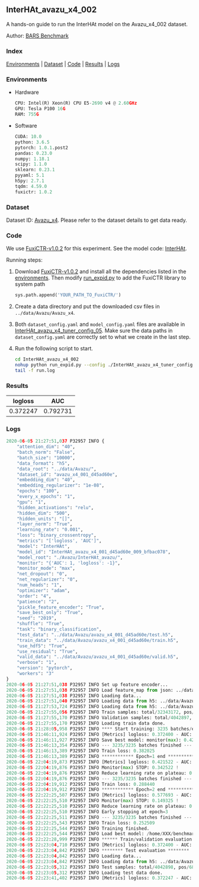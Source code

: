 ## InterHAt_avazu_x4_002

A hands-on guide to run the InterHAt model on the Avazu_x4_002 dataset.

Author: [BARS Benchmark](https://github.com/reczoo/BARS/blob/main/CITATION)

### Index
[Environments](#Environments) | [Dataset](#Dataset) | [Code](#Code) | [Results](#Results) | [Logs](#Logs)

### Environments
+ Hardware

  ```python
  CPU: Intel(R) Xeon(R) CPU E5-2690 v4 @ 2.60GHz
  GPU: Tesla P100 16G
  RAM: 755G

  ```

+ Software

  ```python
  CUDA: 10.0
  python: 3.6.5
  pytorch: 1.0.1.post2
  pandas: 0.23.0
  numpy: 1.18.1
  scipy: 1.1.0
  sklearn: 0.23.1
  pyyaml: 5.1
  h5py: 2.7.1
  tqdm: 4.59.0
  fuxictr: 1.0.2
  ```

### Dataset
Dataset ID: [Avazu_x4](https://github.com/reczoo/Datasets/tree/main/Avazu/Avazu_x4). Please refer to the dataset details to get data ready.

### Code

We use [FuxiCTR-v1.0.2](https://github.com/reczoo/FuxiCTR/tree/v1.0.2) for this experiment. See the model code: [InterHAt](https://github.com/reczoo/FuxiCTR/blob/v1.0.2/fuxictr/pytorch/models/InterHAt.py).

Running steps:

1. Download [FuxiCTR-v1.0.2](https://github.com/reczoo/FuxiCTR/archive/refs/tags/v1.0.2.zip) and install all the dependencies listed in the [environments](#environments). Then modify [run_expid.py](./run_expid.py#L5) to add the FuxiCTR library to system path
    
    ```python
    sys.path.append('YOUR_PATH_TO_FuxiCTR/')
    ```

2. Create a data directory and put the downloaded csv files in `../data/Avazu/Avazu_x4`.

3. Both `dataset_config.yaml` and `model_config.yaml` files are available in [InterHAt_avazu_x4_tuner_config_05](./InterHAt_avazu_x4_tuner_config_05). Make sure the data paths in `dataset_config.yaml` are correctly set to what we create in the last step.

4. Run the following script to start.

    ```bash
    cd InterHAt_avazu_x4_002
    nohup python run_expid.py --config ./InterHAt_avazu_x4_tuner_config_05 --expid InterHAt_avazu_x4_009_34e90a84 --gpu 0 > run.log &
    tail -f run.log
    ```

### Results

| logloss | AUC  |
|:--------------------:|:--------------------:|
| 0.372247 | 0.792731  |


### Logs
```python
2020-06-05 21:27:51,037 P32957 INFO {
    "attention_dim": "40",
    "batch_norm": "False",
    "batch_size": "10000",
    "data_format": "h5",
    "data_root": "../data/Avazu/",
    "dataset_id": "avazu_x4_001_d45ad60e",
    "embedding_dim": "40",
    "embedding_regularizer": "1e-08",
    "epochs": "100",
    "every_x_epochs": "1",
    "gpu": "1",
    "hidden_activations": "relu",
    "hidden_dim": "500",
    "hidden_units": "[]",
    "layer_norm": "True",
    "learning_rate": "0.001",
    "loss": "binary_crossentropy",
    "metrics": "['logloss', 'AUC']",
    "model": "InterHAt",
    "model_id": "InterHAt_avazu_x4_001_d45ad60e_009_bfbac078",
    "model_root": "./Avazu/InterHAt_avazu/",
    "monitor": "{'AUC': 1, 'logloss': -1}",
    "monitor_mode": "max",
    "net_dropout": "0",
    "net_regularizer": "0",
    "num_heads": "1",
    "optimizer": "adam",
    "order": "4",
    "patience": "2",
    "pickle_feature_encoder": "True",
    "save_best_only": "True",
    "seed": "2019",
    "shuffle": "True",
    "task": "binary_classification",
    "test_data": "../data/Avazu/avazu_x4_001_d45ad60e/test.h5",
    "train_data": "../data/Avazu/avazu_x4_001_d45ad60e/train.h5",
    "use_hdf5": "True",
    "use_residual": "True",
    "valid_data": "../data/Avazu/avazu_x4_001_d45ad60e/valid.h5",
    "verbose": "1",
    "version": "pytorch",
    "workers": "3"
}
2020-06-05 21:27:51,038 P32957 INFO Set up feature encoder...
2020-06-05 21:27:51,038 P32957 INFO Load feature_map from json: ../data/Avazu/avazu_x4_001_d45ad60e/feature_map.json
2020-06-05 21:27:51,038 P32957 INFO Loading data...
2020-06-05 21:27:51,040 P32957 INFO Loading data from h5: ../data/Avazu/avazu_x4_001_d45ad60e/train.h5
2020-06-05 21:27:53,724 P32957 INFO Loading data from h5: ../data/Avazu/avazu_x4_001_d45ad60e/valid.h5
2020-06-05 21:27:55,056 P32957 INFO Train samples: total/32343172, pos/5492052, neg/26851120, ratio/16.98%
2020-06-05 21:27:55,170 P32957 INFO Validation samples: total/4042897, pos/686507, neg/3356390, ratio/16.98%
2020-06-05 21:27:55,170 P32957 INFO Loading train data done.
2020-06-05 21:28:05,958 P32957 INFO **** Start training: 3235 batches/epoch ****
2020-06-05 21:46:11,924 P32957 INFO [Metrics] logloss: 0.372400 - AUC: 0.792452
2020-06-05 21:46:11,927 P32957 INFO Save best model: monitor(max): 0.420051
2020-06-05 21:46:13,354 P32957 INFO --- 3235/3235 batches finished ---
2020-06-05 21:46:13,389 P32957 INFO Train loss: 0.382025
2020-06-05 21:46:13,389 P32957 INFO ************ Epoch=1 end ************
2020-06-05 22:04:19,873 P32957 INFO [Metrics] logloss: 0.421522 - AUC: 0.764044
2020-06-05 22:04:19,876 P32957 INFO Monitor(max) STOP: 0.342522 !
2020-06-05 22:04:19,876 P32957 INFO Reduce learning rate on plateau: 0.000100
2020-06-05 22:04:19,876 P32957 INFO --- 3235/3235 batches finished ---
2020-06-05 22:04:19,912 P32957 INFO Train loss: 0.288440
2020-06-05 22:04:19,912 P32957 INFO ************ Epoch=2 end ************
2020-06-05 22:22:25,507 P32957 INFO [Metrics] logloss: 0.577693 - AUC: 0.727019
2020-06-05 22:22:25,510 P32957 INFO Monitor(max) STOP: 0.149325 !
2020-06-05 22:22:25,510 P32957 INFO Reduce learning rate on plateau: 0.000010
2020-06-05 22:22:25,510 P32957 INFO Early stopping at epoch=3
2020-06-05 22:22:25,511 P32957 INFO --- 3235/3235 batches finished ---
2020-06-05 22:22:25,543 P32957 INFO Train loss: 0.252509
2020-06-05 22:22:25,544 P32957 INFO Training finished.
2020-06-05 22:22:25,544 P32957 INFO Load best model: /home/XXX/benchmarks/Avazu/InterHAt_avazu/avazu_x4_001_d45ad60e/InterHAt_avazu_x4_001_d45ad60e_009_bfbac078_model.ckpt
2020-06-05 22:22:28,999 P32957 INFO ****** Train/validation evaluation ******
2020-06-05 22:23:04,710 P32957 INFO [Metrics] logloss: 0.372400 - AUC: 0.792452
2020-06-05 22:23:04,842 P32957 INFO ******** Test evaluation ********
2020-06-05 22:23:04,842 P32957 INFO Loading data...
2020-06-05 22:23:04,842 P32957 INFO Loading data from h5: ../data/Avazu/avazu_x4_001_d45ad60e/test.h5
2020-06-05 22:23:05,312 P32957 INFO Test samples: total/4042898, pos/686507, neg/3356391, ratio/16.98%
2020-06-05 22:23:05,312 P32957 INFO Loading test data done.
2020-06-05 22:23:41,402 P32957 INFO [Metrics] logloss: 0.372247 - AUC: 0.792731

```
